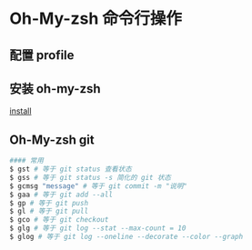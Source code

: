 # Oh-My-zsh 命令行操作
## 配置 profile
## 安装 oh-my-zsh
[install](./term2.md)
## Oh-My-zsh git
```sh
#### 常用
$ gst # 等于 git status 查看状态
$ gss # 等于 git status -s 简化的 git 状态
$ gcmsg "message" # 等于 git commit -m "说明"
$ gaa # 等于 git add --all
$ gp # 等于 git push
$ gl # 等于 git pull
$ gco # 等于 git checkout
$ glg # 等于 git log --stat --max-count = 10
$ glog # 等于 git log --oneline --decorate --color --graph


```
